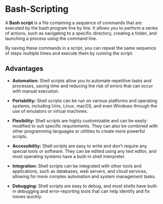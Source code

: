 # Bash-Scripting
A **Bash script** is a file containing a sequence of commands that are executed by the bash program line by line. It allows you to perform a series of actions, such as navigating to a specific directory, creating a folder, and launching a process using the command line.

By saving these commands in a script, you can repeat the same sequence of steps multiple times and execute them by running the script.

## Advantages

- **Automation:** Shell scripts allow you to automate repetitive tasks and processes, saving time and reducing the risk of errors that can occur with manual execution.

- **Portability:** Shell scripts can be run on various platforms and operating systems, including Unix, Linux, macOS, and even Windows through the use of emulators or virtual machines.

- **Flexibility:** Shell scripts are highly customizable and can be easily modified to suit specific requirements. They can also be combined with other programming languages or utilities to create more powerful scripts.

- **Accessibility:** Shell scripts are easy to write and don't require any special tools or software. They can be edited using any text editor, and most operating systems have a built-in shell interpreter.

- **Integration:** Shell scripts can be integrated with other tools and applications, such as databases, web servers, and cloud services, allowing for more complex automation and system management tasks.

- **Debugging:** Shell scripts are easy to debug, and most shells have built-in debugging and error-reporting tools that can help identify and fix issues quickly.
